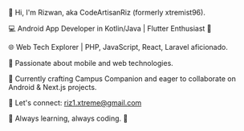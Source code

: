 👋 Hi, I'm Rizwan, aka CodeArtisanRiz (formerly xtremist96).

💻 Android App Developer in Kotlin/Java | Flutter Enthusiast 🚀

🌐 Web Tech Explorer | PHP, JavaScript, React, Laravel aficionado.

📱 Passionate about mobile and web technologies.

🚀 Currently crafting Campus Companion and eager to collaborate on Android & Next.js projects.

📩 Let's connect: riz1.xtreme@gmail.com

🌟 Always learning, always coding. 🚀


<!---
CodeArtisanRiz/CodeArtisanRiz is a ✨ special ✨ repository because its `README.md` (this file) appears on your GitHub profile.
You can click the Preview link to take a look at your changes.
--->
